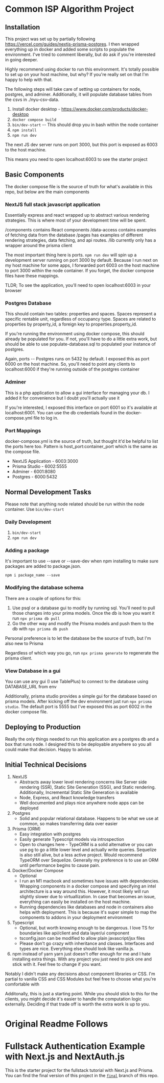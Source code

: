 # Common ISP Algorithm Project
## Installation
This project was set up by partially following https://vercel.com/guides/nextjs-prisma-postgres. I then
wrapped everything up in docker and added some scripts to populate the environment. I've
tried to comment liberally, but do ask if you're interested in going deeper.

Highly recommend using docker to run this environment. It's totally possible to set
up on your host machine, but why? If you're really set on that I'm happy to help with that.

The following steps will take care of setting up containers for node, postgres, and adminer.
Additionally, it will populate database tables from the csvs in ./nyu-csv-data.

1. Install docker desktop - https://www.docker.com/products/docker-desktop
2. `docker compose build`
3. `bin/dev-start` -- This should drop you in bash within the node container
4. `npm install`
5. `npm run dev`

The next JS dev server runs on port 3000, but this port is exposed as 6003 to the host machine.

This means you need to open localhost:6003 to see the starter project

## Basic Components
The docker compose file is the source of truth for what's available in this repo, but below are the main components

### NextJS full stack javascript application
Essentially express and react wrapped up to abstract various rendering strategies. This is where most of your development time will be spent.

/components contains React components
/data-access contains examples of fetching data from the database
/pages has examples of different rendering strategies, data fetching, and api routes.
/lib currently only has a wrapper around the prisma client

The most important thing here is ports. `npm run dev` will spin up a development server running on port 3000 by default. Because I run next on my host machine for some apps, I forwarded port 6003 on the host machine to port 3000 within the node container. If you forget, the docker compose files have these mappings.

TLDR; To see the application, you'll need to open localhost:6003 in your browser

### Postgres Database
This should contain two tables: properties and spaces. Spaces represent a specific rentable unit, regardless of occupancy type. Spaces are related to properties by property_id, a foreign key to properties.property_id.

If you're running the environment using docker compose, this should already be populated for you. If not, you'll have to do a little extra work, but should be able to use populate-database.sql to populated your instance of postgres.

Again, ports -- Postgres runs on 5432 by default. I exposed this as port 6000 on the host machine. So, you'll need to point any clients to localhost:6000 if they're running outside of the postgres container

### Adminer
This is a php application to allow a gui interface for managing your db. I added it for convenience but I doubt you'll actually use it

If you're interested, I exposed this interface on port 6001 so it's available at localhost:6001. You can use the db credentials found in the docker-compose.yml file to log in.

### Port Mappings
docker-compose.yml is the source of truth, but thought it'd be helpful to list the ports here too. Pattern is host_port:container_port which is the same as the compose file.

* NextJS Application -  6003:3000
* Prisma Studio      -  6002:5555
* Adminer            -  6001:8080
* Postgres           -  6000:5432

## Normal Development Tasks
Please note that anything node related should be run within the node container. Use `bin/dev-start`
### Daily Development
1. `bin/dev-start`
2. `npm run dev`

### Adding a package
It's important to use --save or --save-dev when npm installing to make sure packages are added to package.json.

`npm i package_name --save`

### Modifying the database schema
There are a couple of options for this:

1. Use psql or a database gui to modify by running sql. You'll need to pull those changes into
your prima models. Once the db is how you want it run `npx prisma db pull`
2. Go the other way and modify the Prisma models and push them to the db with `npx prisma db push`

Personal preference is to let the database be the source of truth, but I'm also new to Prisma

Regardless of which way you go, run `npx prisma generate` to regenerate the prisma client.
### View Database in a gui
You can use any gui (I use TablePlus) to connect to the database using DATABASE_URL from env

Additionally, prisma studio provides a simple gui for the database based on prisma models. After
kicking off the dev environment just run `npx prisma studio`. The default port is 5555 but I've exposed this as port 6002 in the docker compose file.

## Deploying to Production
Really the only things needed to run this application are a postgres db and a box that runs node. I designed this to be deployable anywhere so you all could make that decision. Happy to advise.
## Initial Technical Decisions
1. NextJS
    - Abstracts away lower level rendering concerns like Server side rendering (SSR), Static Site Generation (SSG), and Static rendering. Additionally, Incremental Static Site Generation is available
    - Node, Express, and React knowledge transfers 
    - Well documented and plays nice anywhere node apps can be deployed
2. Postgres
    - Solid and popular relational database. Happens to be what we use at common, so makes transferring data over easier
3. Prisma (ORM)
    - Easy integration with postgres
    - Easily generate Typescript models via introspection
    - Open to changes here - TypeORM is a solid alternative or you can use pg to go a little lower level and actually write queries. Sequelize is also still alive, but a less active project. Would recommend TypeORM over Sequelize. Generally my preference is to use an ORM until performance begins to cause pain.
4. Docker/Docker Compose
    - Optional
    - I run an M1 macbook and sometimes have issues with dependencies. Wrapping components in a docker compose and specifying an intel architecture is a way around this. However, it most likely will run slightly slower due to virtuallization. In case that becomes an issue, everything can easily be installed on the host machine.
    - Running dependencies like databases and node in containers also helps with deployment. This is because it's super simple to map the components to addons in your deployment environment
5. Typescript
    - Optional, but worth knowing enough to be dangerous. I love TS for boundaries like api/client and data layer/ui component
    - tsconfig.json can be modified to allow plain javascript/jsx files
    - Please don't go crazy with inheritance and classes. Interfaces and types are nice. Everything else should look like vanilla js.
6. npm instead of yarn
    yarn just doesn't offer enough for me and I hate installing extra things. With any project you just need to pick one and stick with it. Feel free to change if you want.

Notably I didn't make any decisions about component libraries or CSS. I'm partial to vanilla CSS and CSS Modules but feel free to choose what you're comfortable with

Additonally, this is just a starting point. While you should stick to this for the clients, you might decide it's easier to handle the computation logic externally. Deciding if that trade off is worth the extra work is up to you.

# Original Readme Follows
# Fullstack Authentication Example with Next.js and NextAuth.js

This is the starter project for the fullstack tutorial with Next.js and Prisma. You can find the final version of this project in the [`final`](https://github.com/prisma/blogr-nextjs-prisma/tree/final) branch of this repo.
